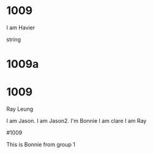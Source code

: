 # 1009
I am Havier

string

# 1009a

# 1009
Ray Leung

I am Jason.
I am Jason2.
I'm Bonnie
I am clare
I am Ray

#1009

This is Bonnie from group 1
